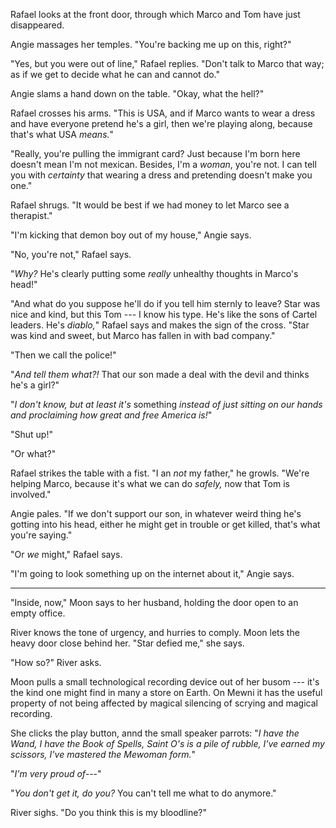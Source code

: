 Rafael looks at the front door, through which Marco and Tom have just disappeared.

Angie massages her temples. "You're backing me up on this, right?"

"Yes, but you were out of line," Rafael replies. "Don't talk to Marco that way;
as if we get to decide what he can and cannot do."

Angie slams a hand down on the table. "Okay, what the hell?"

Rafael crosses his arms. "This is USA, and if Marco wants to wear a dress and have everyone
pretend he's a girl, then we're playing along, because that's what USA _means._"

"Really, you're pulling the immigrant card? Just because I'm born here doesn't mean
I'm not mexican. Besides, I'm a _woman_, you're not. I can tell you with _certainty_
that wearing a dress and pretending doesn't make you one."

Rafael shrugs. "It would be best if we had money to let Marco see a therapist."

"I'm kicking that demon boy out of my house," Angie says.

"No, you're not," Rafael says.

"_Why?_ He's clearly putting some _really_ unhealthy thoughts in Marco's head!"

"And what do you suppose he'll do if you tell him sternly to leave? Star was
nice and kind, but this Tom --- I know his type. He's like the sons of Cartel
leaders. He's _diablo,_" Rafael says and makes the sign of the cross. "Star was
kind and sweet, but Marco has fallen in with bad company."

"Then we call the police!"

"_And tell them what?!_ That our son made a deal with the devil and
thinks he's a girl?"

"_I don't know, but at least it's_ something _instead of just sitting on
our hands and proclaiming how great and free America is!_"

"Shut up!"

"Or what?"

Rafael strikes the table with a fist. "I an _not_ my father," he growls.
"We're helping Marco, because it's what we can do _safely,_
now that Tom is involved."

Angie pales.
"If we don't support our son, in whatever weird thing he's gotting into
his head, either he might get in trouble or get killed, that's what you're saying."

"Or _we_ might," Rafael says.

"I'm going to look something up on the internet about it," Angie says.

----

"Inside, now," Moon says to her husband, holding the door open to an empty office.

River knows the tone of urgency, and hurries to comply. Moon lets the heavy door
close behind her. "Star defied me," she says.

"How so?" River asks.

Moon pulls a small technological recording device out of her busom --- it's the kind
one might find in many a store on Earth. On Mewni it has the useful property of not being
affected by magical silencing of scrying and magical recording.

She clicks the play button, annd the small speaker parrots:
"_I have the Wand, I have the Book of Spells, Saint O's is a pile of rubble,
I've earned my scissors, I've mastered the Mewoman form._"

"_I'm very proud of---_"

"_You don't get it, do you?_ You can't tell me what to do anymore."

River sighs. "Do you think this is my bloodline?"



